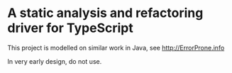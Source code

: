 # A static analysis and refactoring driver for TypeScript

This project is modelled on similar work in Java, see
http://ErrorProne.info

In very early design, do not use.
